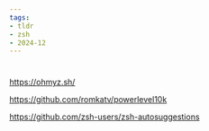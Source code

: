 ```yaml
---
tags:
- tldr
- zsh
- 2024-12
---
```


#

https://ohmyz.sh/

https://github.com/romkatv/powerlevel10k

https://github.com/zsh-users/zsh-autosuggestions